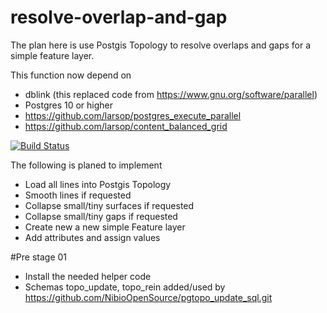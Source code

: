 
# resolve-overlap-and-gap
The plan here is use Postgis Topology to resolve overlaps and gaps for a simple feature layer. 

This function now depend on 
- dblink (this replaced code from https://www.gnu.org/software/parallel)
- Postgres 10 or higher
- https://github.com/larsop/postgres_execute_parallel
- https://github.com/larsop/content_balanced_grid


[![Build Status](https://travis-ci.org/larsop/resolve-overlap-and-gap.svg?branch=master)](https://travis-ci.org/larsop/resolve-overlap-and-gap)

The following is planed to implement
- Load all lines into Postgis Topology
- Smooth lines if requested
- Collapse small/tiny surfaces if requested
- Collapse small/tiny gaps if requested
- Create new a new simple Feature layer 
- Add attributes and assign values 

#Pre stage 01
- Install the needed helper code 
- Schemas topo_update, topo_rein added/used by https://github.com/NibioOpenSource/pgtopo_update_sql.git


